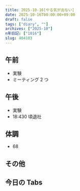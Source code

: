 ```yaml
---
title: 2025-10-16[やる気が出ない]
date: 2025-10-16T00:00:00+09:00
draft: false
tags: ["diary", ""]
archives: ["2025-10"]
n年日記: ["1016"]
slug: 404103
---
```


## 午前

- 実験
- ミーティング 2 つ

## 午後

- 実験
- 18:430 頃退社

## 体調

- 68

## その他

## 今日の Tabs
